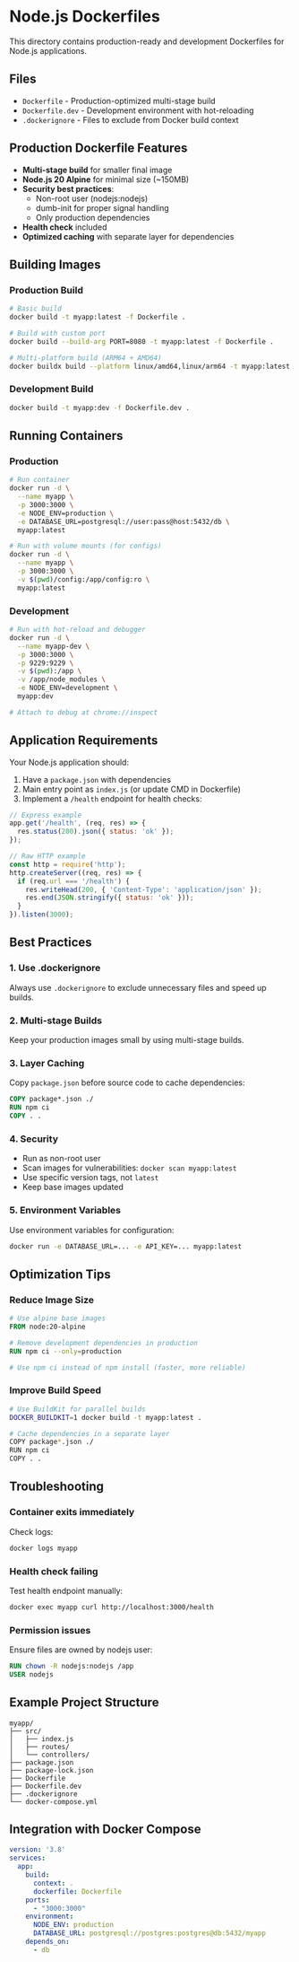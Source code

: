 # Node.js Dockerfiles

This directory contains production-ready and development Dockerfiles for Node.js applications.

## Files

- `Dockerfile` - Production-optimized multi-stage build
- `Dockerfile.dev` - Development environment with hot-reloading
- `.dockerignore` - Files to exclude from Docker build context

## Production Dockerfile Features

- **Multi-stage build** for smaller final image
- **Node.js 20 Alpine** for minimal size (~150MB)
- **Security best practices**:
  - Non-root user (nodejs:nodejs)
  - dumb-init for proper signal handling
  - Only production dependencies
- **Health check** included
- **Optimized caching** with separate layer for dependencies

## Building Images

### Production Build
```bash
# Basic build
docker build -t myapp:latest -f Dockerfile .

# Build with custom port
docker build --build-arg PORT=8080 -t myapp:latest -f Dockerfile .

# Multi-platform build (ARM64 + AMD64)
docker buildx build --platform linux/amd64,linux/arm64 -t myapp:latest -f Dockerfile .
```

### Development Build
```bash
docker build -t myapp:dev -f Dockerfile.dev .
```

## Running Containers

### Production
```bash
# Run container
docker run -d \
  --name myapp \
  -p 3000:3000 \
  -e NODE_ENV=production \
  -e DATABASE_URL=postgresql://user:pass@host:5432/db \
  myapp:latest

# Run with volume mounts (for configs)
docker run -d \
  --name myapp \
  -p 3000:3000 \
  -v $(pwd)/config:/app/config:ro \
  myapp:latest
```

### Development
```bash
# Run with hot-reload and debugger
docker run -d \
  --name myapp-dev \
  -p 3000:3000 \
  -p 9229:9229 \
  -v $(pwd):/app \
  -v /app/node_modules \
  -e NODE_ENV=development \
  myapp:dev

# Attach to debug at chrome://inspect
```

## Application Requirements

Your Node.js application should:

1. Have a `package.json` with dependencies
2. Main entry point as `index.js` (or update CMD in Dockerfile)
3. Implement a `/health` endpoint for health checks:

```javascript
// Express example
app.get('/health', (req, res) => {
  res.status(200).json({ status: 'ok' });
});

// Raw HTTP example
const http = require('http');
http.createServer((req, res) => {
  if (req.url === '/health') {
    res.writeHead(200, { 'Content-Type': 'application/json' });
    res.end(JSON.stringify({ status: 'ok' }));
  }
}).listen(3000);
```

## Best Practices

### 1. Use .dockerignore
Always use `.dockerignore` to exclude unnecessary files and speed up builds.

### 2. Multi-stage Builds
Keep your production images small by using multi-stage builds.

### 3. Layer Caching
Copy `package.json` before source code to cache dependencies:
```dockerfile
COPY package*.json ./
RUN npm ci
COPY . .
```

### 4. Security
- Run as non-root user
- Scan images for vulnerabilities: `docker scan myapp:latest`
- Use specific version tags, not `latest`
- Keep base images updated

### 5. Environment Variables
Use environment variables for configuration:
```bash
docker run -e DATABASE_URL=... -e API_KEY=... myapp:latest
```

## Optimization Tips

### Reduce Image Size
```dockerfile
# Use alpine base images
FROM node:20-alpine

# Remove development dependencies in production
RUN npm ci --only=production

# Use npm ci instead of npm install (faster, more reliable)
```

### Improve Build Speed
```bash
# Use BuildKit for parallel builds
DOCKER_BUILDKIT=1 docker build -t myapp:latest .

# Cache dependencies in a separate layer
COPY package*.json ./
RUN npm ci
COPY . .
```

## Troubleshooting

### Container exits immediately
Check logs:
```bash
docker logs myapp
```

### Health check failing
Test health endpoint manually:
```bash
docker exec myapp curl http://localhost:3000/health
```

### Permission issues
Ensure files are owned by nodejs user:
```dockerfile
RUN chown -R nodejs:nodejs /app
USER nodejs
```

## Example Project Structure
```
myapp/
├── src/
│   ├── index.js
│   ├── routes/
│   └── controllers/
├── package.json
├── package-lock.json
├── Dockerfile
├── Dockerfile.dev
├── .dockerignore
└── docker-compose.yml
```

## Integration with Docker Compose

```yaml
version: '3.8'
services:
  app:
    build:
      context: .
      dockerfile: Dockerfile
    ports:
      - "3000:3000"
    environment:
      NODE_ENV: production
      DATABASE_URL: postgresql://postgres:postgres@db:5432/myapp
    depends_on:
      - db
```
